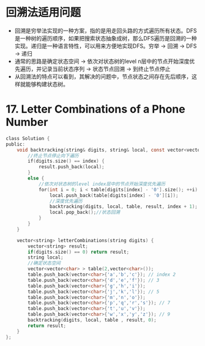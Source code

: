 # 回溯法适用问题

* 回溯是穷举法实现的一种方案，指的是用走回头路的方式遍历所有状态。DFS是一种树的遍历顺序，如果把搜索状态抽象成树，那么DFS遍历是回溯的一种实现。递归是一种语言特性，可以用来方便地实现DFS。穷举 → 回溯 → DFS → 递归
* 通常的思路是确定状态空间 -> 依次对状态树的level n层中的节点开始深度优先遍历，并记录当前状态序列 -> 状态节点回溯 -> 到终止节点停止
* 从回溯法的特点可以看到，其解决的问题中，节点状态之间存在先后顺序，这样就能够构建状态树。



# 17. Letter Combinations of a Phone Number



```c
class Solution {
public:
    void backtracking(string& digits, string& local, const vector<vector<char> >& table, vector<string>& result, int index) {
        //终止节点停止向下遍历
        if(digits.size() == index) { 
            result.push_back(local);
        }
        else {
            //依次对状态树的level index层中的节点开始深度优先遍历
            for(int i = 0; i < table[digits[index] - '0'].size(); ++i) {
                local.push_back(table[digits[index] - '0'][i]);
                //深度优先遍历
                backtracking(digits, local, table, result, index + 1); //这里不要用++index，会改变这个状态节点下index的值
                local.pop_back();//状态回溯
            }
        }
    }

    vector<string> letterCombinations(string digits) {
        vector<string> result;
        if(digits.size() == 0) return result;
        string local;
        //确定状态空间
        vector<vector<char> > table(2,vector<char>());
        table.push_back(vector<char>{'a','b','c'}); // index 2
        table.push_back(vector<char>{'d','e','f'}); // 3
        table.push_back(vector<char>{'g','h','i'});
        table.push_back(vector<char>{'j','k','l'}); // 5
        table.push_back(vector<char>{'m','n','o'});
        table.push_back(vector<char>{'p','q','r','s'}); // 7
        table.push_back(vector<char>{'t','u','v'});
        table.push_back(vector<char>{'w','x','y','z'}); // 9
        backtracking(digits, local, table , result, 0);
        return result;
    }
};
```
